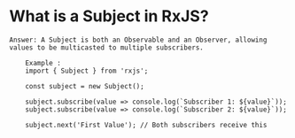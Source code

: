 #  What is a Subject in RxJS?
    
    Answer: A Subject is both an Observable and an Observer, allowing values to be multicasted to multiple subscribers.

        Example :
        import { Subject } from 'rxjs';

        const subject = new Subject();

        subject.subscribe(value => console.log(`Subscriber 1: ${value}`));
        subject.subscribe(value => console.log(`Subscriber 2: ${value}`));

        subject.next('First Value'); // Both subscribers receive this

